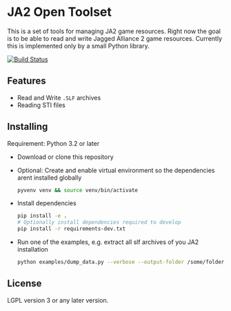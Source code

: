 # JA2 Open Toolset

This is a set of tools for managing JA2 game resources. Right now the goal is to be able to read and write Jagged
Alliance 2 game resources. Currently this is implemented only by a small Python library.

[![Build Status](https://travis-ci.org/ja2-stracciatella/ja2-open-toolset.svg?branch=master)](https://travis-ci.org/ja2-stracciatella/ja2-open-toolset)

## Features

- Read and Write `.SLF` archives
- Reading STI files

## Installing

Requirement: Python 3.2 or later

- Download or clone this repository
- Optional: Create and enable virtual environment so the dependencies arent installed globally

  ```bash
  pyvenv venv && source venv/bin/activate
  ```

- Install dependencies

  ```bash
  pip install -e .
  # Optionally install dependencies required to develop
  pip install -r requirements-dev.txt
  ```

- Run one of the examples, e.g. extract all slf archives of you JA2 installation

  ```bash
  python examples/dump_data.py --verbose --output-folder /some/folder /your/ja2/data/dir
  ```

## License

LGPL version 3 or any later version.

